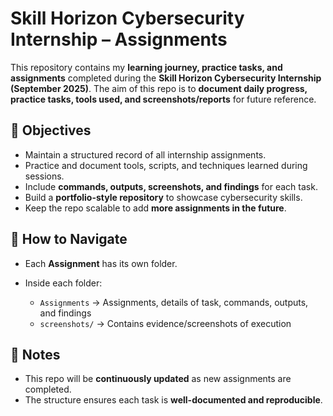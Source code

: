 # Skill Horizon Cybersecurity Internship – Assignments

This repository contains my **learning journey, practice tasks, and assignments** completed during the **Skill Horizon Cybersecurity Internship (September 2025)**.
The aim of this repo is to **document daily progress, practice tasks, tools used, and screenshots/reports** for future reference.


## 🎯 Objectives

* Maintain a structured record of all internship assignments.
* Practice and document tools, scripts, and techniques learned during sessions.
* Include **commands, outputs, screenshots, and findings** for each task.
* Build a **portfolio-style repository** to showcase cybersecurity skills.
* Keep the repo scalable to add **more assignments in the future**.


## 🚀 How to Navigate

* Each **Assignment** has its own folder.
* Inside each folder:

  * `Assignments` → Assignments, details of task, commands, outputs, and findings
  * `screenshots/` → Contains evidence/screenshots of execution


## 📌 Notes

* This repo will be **continuously updated** as new assignments are completed.
* The structure ensures each task is **well-documented and reproducible**.
